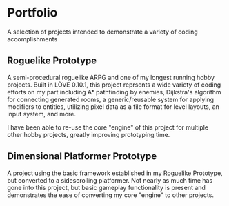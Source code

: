 # Portfolio

A selection of projects intended to demonstrate a variety of coding accomplishments

## Roguelike Prototype

A semi-procedural roguelike ARPG and one of my longest running hobby projects.  Built in LÖVE 0.10.1, this project reprsents a wide variety of coding efforts on my part including A* pathfinding by enemies, Dijkstra's algorithm for connecting generated rooms, a generic/reusable system for applying modifiers to entities, utilizing pixel data as a file format for level layouts, an input system, and more.

I have been able to re-use the core "engine" of this project for multiple other hobby projects, greatly improving prototyping time.

## Dimensional Platformer Prototype

A project using the basic framework established in my Roguelike Prototype, but converted to a sidescrolling platformer.  Not nearly as much time has gone into this project, but basic gameplay functionality is present and demonstrates the ease of converting my core "engine" to other projects.